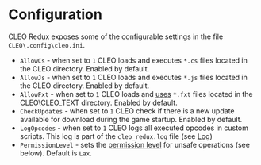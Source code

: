 # Configuration

CLEO Redux exposes some of the configurable settings in the file `CLEO\.config\cleo.ini`.

- `AllowCs` - when set to `1` CLEO loads and executes `*.cs` files located in the CLEO directory. Enabled by default.
- `AllowJs` - when set to `1` CLEO loads and executes `*.js` files located in the CLEO directory. Enabled by default.
- `AllowFxt` - when set to `1` CLEO loads and [uses](#custom-text) `*.fxt` files located in the CLEO\CLEO_TEXT directory. Enabled by default.
- `CheckUpdates` - when set to `1` CLEO check if there is a new update available for download during the game startup. Enabled by default.
- `LogOpcodes` - when set to `1` CLEO logs all executed opcodes in custom scripts. This log is part of the `cleo_redux.log` file (see [Log](./log.md))
- `PermissionLevel` - sets the [permission level](./permissions.md) for unsafe operations (see below). Default is `Lax`.
